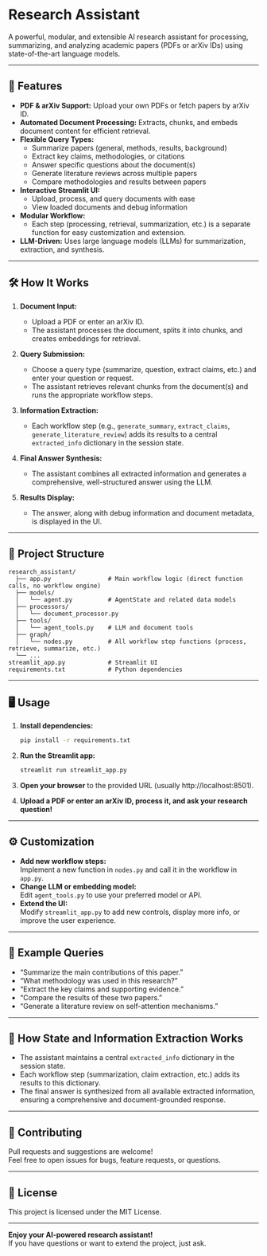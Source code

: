 # Research Assistant

A powerful, modular, and extensible AI research assistant for processing, summarizing, and analyzing academic papers (PDFs or arXiv IDs) using state-of-the-art language models.

---

## 🚀 Features

- **PDF & arXiv Support:** Upload your own PDFs or fetch papers by arXiv ID.
- **Automated Document Processing:** Extracts, chunks, and embeds document content for efficient retrieval.
- **Flexible Query Types:**  
  - Summarize papers (general, methods, results, background)
  - Extract key claims, methodologies, or citations
  - Answer specific questions about the document(s)
  - Generate literature reviews across multiple papers
  - Compare methodologies and results between papers
- **Interactive Streamlit UI:**  
  - Upload, process, and query documents with ease
  - View loaded documents and debug information
- **Modular Workflow:**  
  - Each step (processing, retrieval, summarization, etc.) is a separate function for easy customization and extension.
- **LLM-Driven:** Uses large language models (LLMs) for summarization, extraction, and synthesis.

---

## 🛠️ How It Works

1. **Document Input:**  
   - Upload a PDF or enter an arXiv ID.
   - The assistant processes the document, splits it into chunks, and creates embeddings for retrieval.

2. **Query Submission:**  
   - Choose a query type (summarize, question, extract claims, etc.) and enter your question or request.
   - The assistant retrieves relevant chunks from the document(s) and runs the appropriate workflow steps.

3. **Information Extraction:**  
   - Each workflow step (e.g., `generate_summary`, `extract_claims`, `generate_literature_review`) adds its results to a central `extracted_info` dictionary in the session state.

4. **Final Answer Synthesis:**  
   - The assistant combines all extracted information and generates a comprehensive, well-structured answer using the LLM.

5. **Results Display:**  
   - The answer, along with debug information and document metadata, is displayed in the UI.

---

## 🧩 Project Structure

```
research_assistant/
  ├── app.py                # Main workflow logic (direct function calls, no workflow engine)
  ├── models/
  │   └── agent.py          # AgentState and related data models
  ├── processors/
  │   └── document_processor.py
  ├── tools/
  │   └── agent_tools.py    # LLM and document tools
  ├── graph/
  │   └── nodes.py          # All workflow step functions (process, retrieve, summarize, etc.)
  └── ...
streamlit_app.py            # Streamlit UI
requirements.txt            # Python dependencies
```

---

## 🖥️ Usage

1. **Install dependencies:**
   ```bash
   pip install -r requirements.txt
   ```

2. **Run the Streamlit app:**
   ```bash
   streamlit run streamlit_app.py
   ```

3. **Open your browser** to the provided URL (usually http://localhost:8501).

4. **Upload a PDF or enter an arXiv ID, process it, and ask your research question!**

---

## ⚙️ Customization

- **Add new workflow steps:**  
  Implement a new function in `nodes.py` and call it in the workflow in `app.py`.
- **Change LLM or embedding model:**  
  Edit `agent_tools.py` to use your preferred model or API.
- **Extend the UI:**  
  Modify `streamlit_app.py` to add new controls, display more info, or improve the user experience.

---

## 📝 Example Queries

- “Summarize the main contributions of this paper.”
- “What methodology was used in this research?”
- “Extract the key claims and supporting evidence.”
- “Compare the results of these two papers.”
- “Generate a literature review on self-attention mechanisms.”

---

## 🧠 How State and Information Extraction Works

- The assistant maintains a central `extracted_info` dictionary in the session state.
- Each workflow step (summarization, claim extraction, etc.) adds its results to this dictionary.
- The final answer is synthesized from all available extracted information, ensuring a comprehensive and document-grounded response.

---

## 🤝 Contributing

Pull requests and suggestions are welcome!  
Feel free to open issues for bugs, feature requests, or questions.

---

## 📄 License

This project is licensed under the MIT License.

---

**Enjoy your AI-powered research assistant!**  
If you have questions or want to extend the project, just ask.